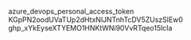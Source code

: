 azure_devops_personal_access_token KGpPN2oodUVaTUp2dHtxNlJNTnhTcDV5ZUszSlEw0 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
